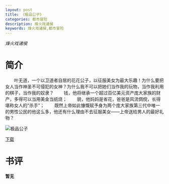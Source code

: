 ```yaml
---
layout: post
title: 《极品公子》
categories: 都市冒险
description: 烽火戏诸侯
keywords: 烽火戏诸侯,都市冒险
---
```

*烽火戏诸侯*

# 简介

　　叶无道，一个以卫道者自居的花花公子，以征服美女为最大乐趣！为什么要把女人当作神圣不可侵犯的女神？为什么我不可以把她们当作我的玩物，当作我利用的棋子，当作我的奴隶？
　　钱，他将继承一个超过百亿美元资产庞大家族的财产，多得可以当用美金当纸烧；
　　貌，他妈妈是省花，爸爸是风流倜傥，长得堪称女人的“杀手”；
　　既然上帝如此慷慨赋予身为两个庞大家族第三代中唯一的男性公民的他这么多，他还有什么理由不去征服美女——上帝送给男人的最好礼物？

![极品公子](https://cdn.jsdelivr.net/gh/YYbooks0/yybooks0img@master/bookscover2/极品公子.4tqcn36nv140.jpg)


[下载](https://link.jscdn.cn/1drv/aHR0cHM6Ly8xZHJ2Lm1zL3QvcyFBaGU2R2dNWmVFb2pobXNDMjR2QUp3THh1WUFuP2U9c0dEeFlK.txt)

# 书评

**暂无**